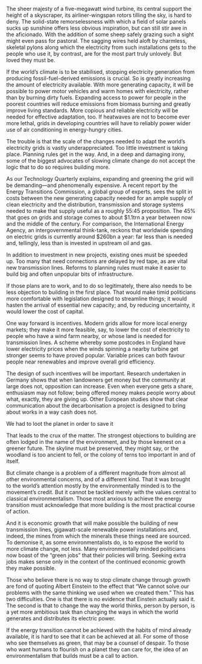 The sheer majesty of a five-megawatt wind turbine, its central support the height of a skyscraper, its airliner-wingspan rotors tilling the sky, is hard to deny. The solid-state remorselessness with which a field of solar panels sucks up sunshine offers less obvious inspiration, but can still stir awe in the aficionado. With the addition of some sheep safely grazing such a sight might even pass for pastoral. The sagging wires held aloft by charmless, skeletal pylons along which the electricity from such installations gets to the people who use it, by contrast, are for the most part truly unlovely. But loved they must be. 

If the world’s climate is to be stabilised, stopping electricity generation from producing fossil-fuel-derived emissions is crucial. So is greatly increasing the amount of electricity available. With more generating capacity, it will be possible to power motor vehicles and warm homes with electricity, rather than by burning dirty fuels. Expanding access to power for people in the poorest countries will reduce emissions from biomass burning and greatly improve living standards. More copious and reliable electricity will be needed for effective adaptation, too. If heatwaves are not to become ever more lethal, grids in developing countries will have to reliably power wider use of air conditioning in energy-hungry cities. 

The trouble is that the scale of the changes needed to adapt the world’s electricity grids is vastly underappreciated. Too little investment is taking place. Planning rules get in the way. And, in a deep and damaging irony, some of the biggest advocates of slowing climate change do not accept the logic that to do so requires building more. 

As our Technology Quarterly explains, expanding and greening the grid will be demanding—and phenomenally expensive. A recent report by the Energy Transitions Commission, a global group of experts, sees the split in costs between the new generating capacity needed for an ample supply of clean electricity and the distribution, transmission and storage systems needed to make that supply useful as a roughly 55:45 proposition. The 45% that goes on grids and storage comes to about $1.1trn a year between now and the middle of the century. For comparison, the International Energy Agency, an intergovernmental think-tank, reckons that worldwide spending on electric grids is currently around $260bn a year: far less than is needed and, tellingly, less than is invested in upstream oil and gas.

In addition to investment in new projects, existing ones must be speeded up. Too many that need connections are delayed by red tape, as are vital new transmission lines. Reforms to planning rules must make it easier to build big and often unpopular bits of infrastructure. 

If those plans are to work, and to do so legitimately, there also needs to be less objection to building in the first place. That would make timid politicians more comfortable with legislation designed to streamline things; it would hasten the arrival of essential new capacity; and, by reducing uncertainty, it would lower the cost of capital.

One way forward is incentives. Modern grids allow for more local energy markets; they make it more feasible, say, to lower the cost of electricity to people who have a wind farm nearby, or whose land is needed for transmission lines. A scheme whereby some postcodes in England have lower electricity prices when the winds spinning a nearby turbine get stronger seems to have proved popular. Variable prices can both favour people near renewables and improve overall grid efficiency.

The design of such incentives will be important. Research undertaken in Germany shows that when landowners get money but the community at large does not, opposition can increase. Even when everyone gets a share, enthusiasm may not follow; being offered money makes people worry about what, exactly, they are giving up. Other European studies show that clear communication about the decarbonisation a project is designed to bring about works in a way cash does not. 

We had to loot the planet in order to save it

That leads to the crux of the matter. The strongest objections to building are often lodged in the name of the environment, and by those keenest on a greener future. The skyline must be preserved, they might say, or the woodland is too ancient to fell, or the colony of terns too important in and of itself.

But climate change is a problem of a different magnitude from almost all other environmental concerns, and of a different kind. That it was brought to the world’s attention mostly by the environmentally minded is to the movement’s credit. But it cannot be tackled merely with the values central to classical environmentalism. Those most anxious to achieve the energy transition must acknowledge that more building is the most practical course of action.

And it is economic growth that will make possible the building of new transmission lines, gigawatt-scale renewable power installations and, indeed, the mines from which the minerals these things need are sourced. To demonise it, as some environmentalists do, is to expose the world to more climate change, not less. Many environmentally minded politicians now boast of the “green jobs” that their policies will bring. Seeking extra jobs makes sense only in the context of the continued economic growth they make possible. 

Those who believe there is no way to stop climate change through growth are fond of quoting Albert Einstein to the effect that “We cannot solve our problems with the same thinking we used when we created them.” This has two difficulties. One is that there is no evidence that Einstein actually said it. The second is that to change the way the world thinks, person by person, is a yet more ambitious task than changing the ways in which the world generates and distributes its electric power.

If the energy transition cannot be achieved with the habits of mind already available, it is hard to see that it can be achieved at all. For some of those who see themselves as green, that may be a counsel of despair. To those who want humans to flourish on a planet they can care for, the idea of an environmentalism that builds must be a call to action.